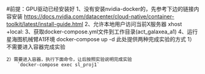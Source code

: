 #前提：GPU驱动已经安装好
1、没有安装nvidia-docker的，先参考下边的链接内容安装
https://docs.nvidia.com/datacenter/cloud-native/container-toolkit/latest/install-guide.html
2、允许本地用户访问当前X服务器
	xhost +local: 
3、获取docker-compose.yml文件到工作目录(act_galaxea_a1)
4、运行星海图机械臂A1环境
	docker-compose up -d
	此处提供两种完成实验的方式
	1）不需要进入容器完成实验

		
	2）需要进入容器，执行下面命令，让后按照实验说明完成实验
		`docker-compose exec sl_proj1`


